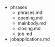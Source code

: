 - phrases
  - phrases.md
  - opening.md
  - mainbody.md
  - closing.md
  - job.md
- jobapplications.md
